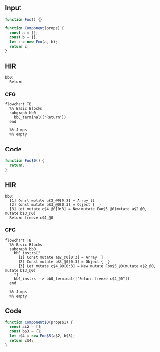 
## Input

```javascript
function Foo() {}

function Component(props) {
  const a = [];
  const b = {};
  let c = new Foo(a, b);
  return c;
}

```

## HIR

```
bb0:
  Return
```

### CFG

```mermaid
flowchart TB
  %% Basic Blocks
  subgraph bb0
    bb0_terminal(["Return"])
  end

  %% Jumps
  %% empty
```

## Code

```javascript
function Foo$0() {
  return;
}

```
## HIR

```
bb0:
  [1] Const mutate a$2_@0[0:3] = Array []
  [2] Const mutate b$3_@0[0:3] = Object {  }
  [3] Let mutate c$4_@0[0:3] = New mutate Foo$5_@0(mutate a$2_@0, mutate b$3_@0)
  Return freeze c$4_@0
```

### CFG

```mermaid
flowchart TB
  %% Basic Blocks
  subgraph bb0
    bb0_instrs["
      [1] Const mutate a$2_@0[0:3] = Array []
      [2] Const mutate b$3_@0[0:3] = Object {  }
      [3] Let mutate c$4_@0[0:3] = New mutate Foo$5_@0(mutate a$2_@0, mutate b$3_@0)
    "]
    bb0_instrs --> bb0_terminal(["Return freeze c$4_@0"])
  end

  %% Jumps
  %% empty
```

## Code

```javascript
function Component$0(props$1) {
  const a$2 = [];
  const b$3 = {};
  let c$4 = new Foo$5(a$2, b$3);
  return c$4;
}

```
      